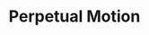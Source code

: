 ---
layout: gallery
title: Perpetual Motion
category: portfolio
image: perpetual-two
info: Photograph from the Perpetual Motion series of images; book details to follow. Nikon D70s / Manfrotto 241V
---